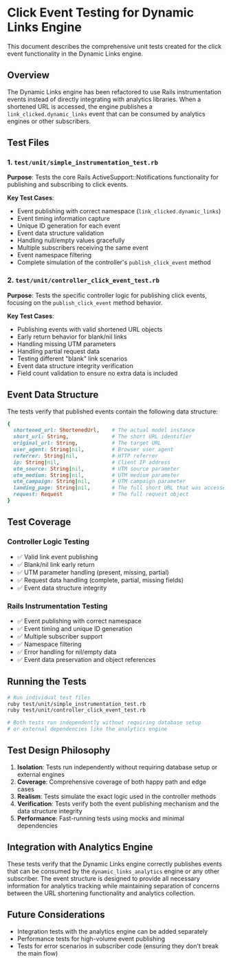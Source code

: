 # Click Event Testing for Dynamic Links Engine

This document describes the comprehensive unit tests created for the click event functionality in the Dynamic Links engine.

## Overview

The Dynamic Links engine has been refactored to use Rails instrumentation events instead of directly integrating with analytics libraries. When a shortened URL is accessed, the engine publishes a `link_clicked.dynamic_links` event that can be consumed by analytics engines or other subscribers.

## Test Files

### 1. `test/unit/simple_instrumentation_test.rb`
**Purpose**: Tests the core Rails ActiveSupport::Notifications functionality for publishing and subscribing to click events.

**Key Test Cases**:
- Event publishing with correct namespace (`link_clicked.dynamic_links`)
- Event timing information capture
- Unique ID generation for each event
- Event data structure validation
- Handling null/empty values gracefully
- Multiple subscribers receiving the same event
- Event namespace filtering
- Complete simulation of the controller's `publish_click_event` method

### 2. `test/unit/controller_click_event_test.rb`
**Purpose**: Tests the specific controller logic for publishing click events, focusing on the `publish_click_event` method behavior.

**Key Test Cases**:
- Publishing events with valid shortened URL objects
- Early return behavior for blank/nil links
- Handling missing UTM parameters
- Handling partial request data
- Testing different "blank" link scenarios
- Event data structure integrity verification
- Field count validation to ensure no extra data is included

## Event Data Structure

The tests verify that published events contain the following data structure:

```ruby
{
  shortened_url: ShortenedUrl,    # The actual model instance
  short_url: String,              # The short URL identifier
  original_url: String,           # The target URL
  user_agent: String|nil,         # Browser user agent
  referrer: String|nil,           # HTTP referrer
  ip: String|nil,                 # Client IP address
  utm_source: String|nil,         # UTM source parameter
  utm_medium: String|nil,         # UTM medium parameter
  utm_campaign: String|nil,       # UTM campaign parameter
  landing_page: String|nil,       # The full short URL that was accessed
  request: Request                # The full request object
}
```

## Test Coverage

### Controller Logic Testing
- ✅ Valid link event publishing
- ✅ Blank/nil link early return
- ✅ UTM parameter handling (present, missing, partial)
- ✅ Request data handling (complete, partial, missing fields)
- ✅ Event data structure integrity

### Rails Instrumentation Testing
- ✅ Event publishing with correct namespace
- ✅ Event timing and unique ID generation
- ✅ Multiple subscriber support
- ✅ Namespace filtering
- ✅ Error handling for nil/empty data
- ✅ Event data preservation and object references

## Running the Tests

```bash
# Run individual test files
ruby test/unit/simple_instrumentation_test.rb
ruby test/unit/controller_click_event_test.rb

# Both tests run independently without requiring database setup
# or external dependencies like the analytics engine
```

## Test Design Philosophy

1. **Isolation**: Tests run independently without requiring database setup or external engines
2. **Coverage**: Comprehensive coverage of both happy path and edge cases
3. **Realism**: Tests simulate the exact logic used in the controller methods
4. **Verification**: Tests verify both the event publishing mechanism and the data structure integrity
5. **Performance**: Fast-running tests using mocks and minimal dependencies

## Integration with Analytics Engine

These tests verify that the Dynamic Links engine correctly publishes events that can be consumed by the `dynamic_links_analytics` engine or any other subscriber. The event structure is designed to provide all necessary information for analytics tracking while maintaining separation of concerns between the URL shortening functionality and analytics collection.

## Future Considerations

- Integration tests with the analytics engine can be added separately
- Performance tests for high-volume event publishing
- Tests for error scenarios in subscriber code (ensuring they don't break the main flow)